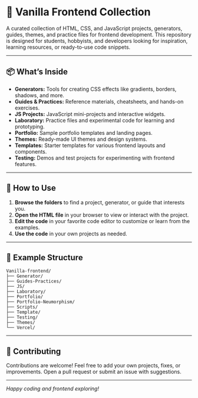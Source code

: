 # 🌈 Vanilla Frontend Collection

A curated collection of HTML, CSS, and JavaScript projects, generators, guides, themes, and practice files for frontend development. This repository is designed for students, hobbyists, and developers looking for inspiration, learning resources, or ready-to-use code snippets.

---

## 📦 What’s Inside

- **Generators:** Tools for creating CSS effects like gradients, borders, shadows, and more.
- **Guides & Practices:** Reference materials, cheatsheets, and hands-on exercises.
- **JS Projects:** JavaScript mini-projects and interactive widgets.
- **Laboratory:** Practice files and experimental code for learning and prototyping.
- **Portfolio:** Sample portfolio templates and landing pages.
- **Themes:** Ready-made UI themes and design systems.
- **Templates:** Starter templates for various frontend layouts and components.
- **Testing:** Demos and test projects for experimenting with frontend features.

---

## 🚀 How to Use

1. **Browse the folders** to find a project, generator, or guide that interests you.
2. **Open the HTML file** in your browser to view or interact with the project.
3. **Edit the code** in your favorite code editor to customize or learn from the examples.
4. **Use the code** in your own projects as needed.

---

## 📁 Example Structure

```
Vanilla-frontend/
├── Generator/
├── Guides-Practices/
├── JS/
├── Laboratory/
├── Portfolio/
├── Portfolio-Neumorphism/
├── Scripts/
├── Template/
├── Testing/
├── Themes/
└── Vercel/
```

---

## 🤝 Contributing

Contributions are welcome! Feel free to add your own projects, fixes, or improvements. Open a pull request or submit an issue with suggestions.

---

*Happy coding and frontend exploring!*